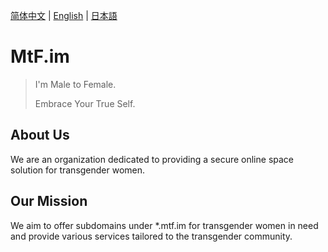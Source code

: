 [简体中文](profile/README.zh-cn.md) | [English](profile/README.md) | [日本語](profile/README.ja.md)

# MtF.im

> I'm Male to Female.
>
> Embrace Your True Self.

## About Us

We are an organization dedicated to providing a secure online space solution for transgender women.

## Our Mission

We aim to offer subdomains under *.mtf.im for transgender women in need and provide various services tailored to the transgender community.
